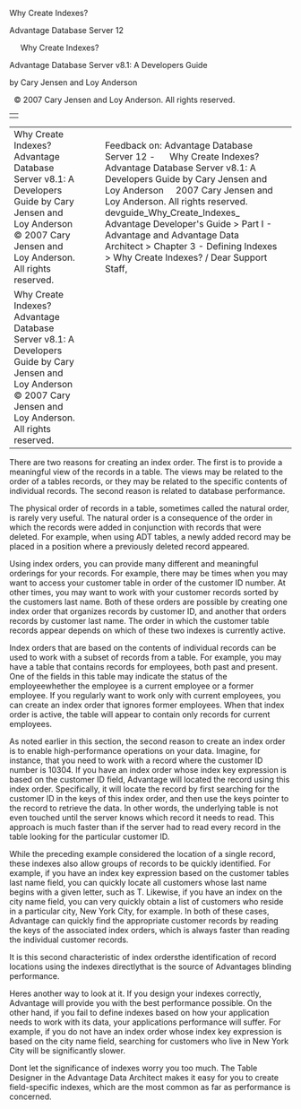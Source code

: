 Why Create Indexes?




Advantage Database Server 12  

     Why Create Indexes?

Advantage Database Server v8.1: A Developers Guide

by Cary Jensen and Loy Anderson

  © 2007 Cary Jensen and Loy Anderson. All rights reserved.

|  |
| --- |
|  |

|  |  |  |  |  |
| --- | --- | --- | --- | --- |
| Why Create Indexes?  Advantage Database Server v8.1: A Developers Guide  by Cary Jensen and Loy Anderson    © 2007 Cary Jensen and Loy Anderson. All rights reserved. |  |  | Feedback on: Advantage Database Server 12 -      Why Create Indexes? Advantage Database Server v8.1: A Developers Guide by Cary Jensen and Loy Anderson     2007 Cary Jensen and Loy Anderson. All rights reserved. devguide\_Why\_Create\_Indexes\_ Advantage Developer's Guide > Part I - Advantage and Advantage Data Architect > Chapter 3 - Defining Indexes > Why Create Indexes? / Dear Support Staff, |  |
| Why Create Indexes?  Advantage Database Server v8.1: A Developers Guide  by Cary Jensen and Loy Anderson    © 2007 Cary Jensen and Loy Anderson. All rights reserved. |  |  |  |  |

There are two reasons for creating an index order. The first is to provide a meaningful view of the records in a table. The views may be related to the order of a tables records, or they may be related to the specific contents of individual records. The second reason is related to database performance.

The physical order of records in a table, sometimes called the natural order, is rarely very useful. The natural order is a consequence of the order in which the records were added in conjunction with records that were deleted. For example, when using ADT tables, a newly added record may be placed in a position where a previously deleted record appeared.

Using index orders, you can provide many different and meaningful orderings for your records. For example, there may be times when you may want to access your customer table in order of the customer ID number. At other times, you may want to work with your customer records sorted by the customers last name. Both of these orders are possible by creating one index order that organizes records by customer ID, and another that orders records by customer last name. The order in which the customer table records appear depends on which of these two indexes is currently active.

Index orders that are based on the contents of individual records can be used to work with a subset of records from a table. For example, you may have a table that contains records for employees, both past and present. One of the fields in this table may indicate the status of the employeewhether the employee is a current employee or a former employee. If you regularly want to work only with current employees, you can create an index order that ignores former employees. When that index order is active, the table will appear to contain only records for current employees.

As noted earlier in this section, the second reason to create an index order is to enable high-performance operations on your data. Imagine, for instance, that you need to work with a record where the customer ID number is 10304. If you have an index order whose index key expression is based on the customer ID field, Advantage will located the record using this index order. Specifically, it will locate the record by first searching for the customer ID in the keys of this index order, and then use the keys pointer to the record to retrieve the data. In other words, the underlying table is not even touched until the server knows which record it needs to read. This approach is much faster than if the server had to read every record in the table looking for the particular customer ID.

While the preceding example considered the location of a single record, these indexes also allow groups of records to be quickly identified. For example, if you have an index key expression based on the customer tables last name field, you can quickly locate all customers whose last name begins with a given letter, such as T. Likewise, if you have an index on the city name field, you can very quickly obtain a list of customers who reside in a particular city, New York City, for example. In both of these cases, Advantage can quickly find the appropriate customer records by reading the keys of the associated index orders, which is always faster than reading the individual customer records.

It is this second characteristic of index ordersthe identification of record locations using the indexes directlythat is the source of Advantages blinding performance.

Heres another way to look at it. If you design your indexes correctly, Advantage will provide you with the best performance possible. On the other hand, if you fail to define indexes based on how your application needs to work with its data, your applications performance will suffer. For example, if you do not have an index order whose index key expression is based on the city name field, searching for customers who live in New York City will be significantly slower.

Dont let the significance of indexes worry you too much. The Table Designer in the Advantage Data Architect makes it easy for you to create field-specific indexes, which are the most common as far as performance is concerned.